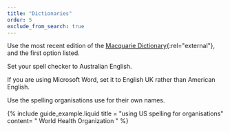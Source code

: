 ```yaml
---
title: "Dictionaries"
order: 5
exclude_from_search: true
---
```


Use the most recent edition of the [Macquarie Dictionary](https://www.macquariedictionary.com.au/){:rel="external"}, and the first option listed.

Set your spell checker to Australian English.

If you are using Microsoft Word, set it to English UK rather than American English.

Use the spelling organisations use for their own names.

{% include guide_example.liquid
  title = "using US spelling for organisations"
  content= "
World Health Organization
"
%}
